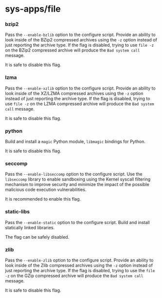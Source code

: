 # sys-apps/file

### bzip2
Pass the `--enable-bzlib` option to the configure script. Provide an ability to look inside of the BZip2 compressed archives using the `-z` option instead of just reporting the archive type. If the flag is disabled, trying to use `file -z` on the BZip2 compressed archive will produce the `Bad system call` message.

It is safe to disable this flag.

### lzma
Pass the `--enable-xzlib` option to the configure script. Provide an ability to look inside of the XZ/LZMA compressed archives using the `-z` option instead of just reporting the archive type. If the flag is disabled, trying to use `file -z` on the LZMA compressed archive will produce the `Bad system call` message.

It is safe to disable this flag.

### python
Build and install a `magic` Python module, `libmagic` bindings for Python.

It is safe to disable this flag.

### seccomp
Pass the `--enable-libseccomp` option to the configure script. Use the `libseccomp` library to enable sandboxing using the Kernel syscall filtering mechanism to improve security and minimize the impact of the possible malicious code execution vulnerabilities.

It is recommended to enable this flag.

### static-libs
Pass the `--enable-static` option to the configure script. Build and install statically linked libraries.

The flag can be safely disabled.

### zlib
Pass the `--enable-zlib` option to the configure script. Provide an ability to look inside of the Zlib compressed archives using the `-z` option instead of just reporting the archive type. If the flag is disabled, trying to use the `file -z` on the GZip compressed archive will produce the `Bad system call` message.

It is safe to disable this flag.
